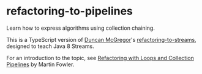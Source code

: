 # refactoring-to-pipelines

Learn how to express algorithms using collection chaining.

This is a TypeScript version of [Duncan McGregor](https://github.com/dmcg)'s [refactoring-to-streams](https://github.com/dmcg/refactoring-to-streams), designed to teach Java 8 Streams.

For an introduction to the topic, see [Refactoring with Loops and Collection Pipelines](http://martinfowler.com/articles/refactoring-pipelines.html) by Martin Fowler.
